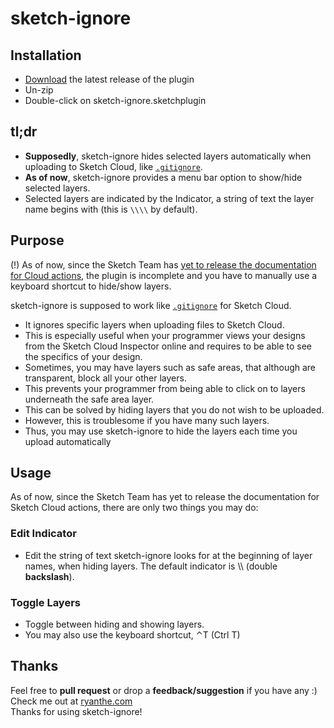 # sketch-ignore


## Installation

- [Download](../../releases/latest/download/sketch-ignore.sketchplugin.zip) the latest release of the plugin
- Un-zip
- Double-click on sketch-ignore.sketchplugin

## tl;dr

- **Supposedly**, sketch-ignore hides selected layers automatically when uploading to Sketch Cloud, like [`.gitignore`](https://git-scm.com/docs/gitignore).
- **As of now**, sketch-ignore provides a menu bar option to show/hide selected layers.
- Selected layers are indicated by the Indicator, a string of text the layer name begins with (this is `\\\\` by default).


## Purpose

(!) As of now, since the Sketch Team has [yet to release the documentation for Cloud actions](https://developer.sketch.com/reference/action/cloud/), the plugin is incomplete and you have to manually use a keyboard shortcut to hide/show layers.

sketch-ignore is supposed to work like [`.gitignore`](https://git-scm.com/docs/gitignore) for Sketch Cloud.
- It ignores specific layers when uploading files to Sketch Cloud.
- This is especially useful when your programmer views your designs from the Sketch Cloud Inspector online and requires to be able to see the specifics of your design.
- Sometimes, you may have layers such as safe areas, that although are transparent, block all your other layers.
- This prevents your programmer from being able to click on to layers underneath the safe area layer. 
- This can be solved by hiding layers that you do not wish to be uploaded.
- However, this is troublesome if you have many such layers.
- Thus, you may use sketch-ignore to hide the layers each time you upload automatically


## Usage

As of now, since the Sketch Team has yet to release the documentation for Sketch Cloud actions, there are only two things you may do:

### Edit Indicator

- Edit the string of text sketch-ignore looks for at the beginning of layer names, when hiding layers. The default indicator is \\\\ (double **backslash**).

### Toggle Layers

- Toggle between hiding and showing layers.
- You may also use the keyboard shortcut, ⌃T (Ctrl T)


## Thanks

Feel free to **pull request** or drop a **feedback/suggestion** if you have any :)  
Check me out at [ryanthe.com](https://www.ryanthe.com)  
Thanks for using sketch-ignore!